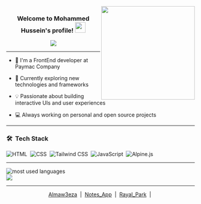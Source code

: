 <img width="250" align="right" src="https://c.tenor.com/_DOBjnGspYAAAAAM/code-coding.gif">

<h3 align="center">
  Welcome to Mohammed Hussein's profile!
  <img src="https://media.giphy.com/media/hvRJCLFzcasrR4ia7z/giphy.gif" width="28">
</h3>

<!-- Typing SVG by DenverCoder1 - https://github.com/DenverCoder1/readme-typing-svg -->
<p align="center">
  <a href="https://github.com/DenverCoder1/readme-typing-svg"><img src="https://readme-typing-svg.herokuapp.com/?lines=FrontEnd%20Developer;Always%20learning%20new%20things&font=Fira%20Code&center=true&width=440&height=45&color=f75c7e&vCenter=true&size=22"></a>
</p> 

---

- 🏢 I'm a FrontEnd developer at Paymac Company
- 🌱 Currently exploring new technologies and frameworks
- 💡 Passionate about building interactive UIs and user experiences
 
- 💻 Always working on personal and open source projects

---

### 🛠 &nbsp;Tech Stack
![HTML](https://img.shields.io/badge/-HTML-05122A?style=flat&logo=html5)&nbsp;
![CSS](https://img.shields.io/badge/-CSS-05122A?style=flat&logo=css3&logoColor=1572B6)&nbsp;
![Tailwind CSS](https://img.shields.io/badge/-Tailwind%20CSS-05122A?style=flat&logo=tailwindcss)&nbsp;
![JavaScript](https://img.shields.io/badge/-JavaScript-05122A?style=flat&logo=javascript)&nbsp;
![Alpine.js](https://img.shields.io/badge/-Alpine.js-05122A?style=flat&logo=alpinelinux&logoColor=white)&nbsp;

---

<img align="left" src="https://github-readme-stats.vercel.app/api/top-langs?username=Mohammed-Hussein2&show_icons=true&locale=en&layout=compact&theme=radical" alt="most used languages" />

<br clear="left">

<a href="https://komarev.com/ghpvc/?username=Mohammed-Hussein2&style=for-the-badge">
    <img src="https://komarev.com/ghpvc/?username=Mohammed-Hussein2&style=for-the-badge">
</a> 

---

<p align="center">
  <a href="https://github.com/Mohammed-Hussein2/Almaw3eza">Almaw3eza</a> &nbsp;|&nbsp;
  <a href="https://github.com/Mohammed-Hussein2/Notes_App">Notes_App</a> &nbsp;|&nbsp;
  <a href="https://github.com/Mohammed-Hussein2/Rayal_Park">Rayal_Park</a> &nbsp;|&nbsp;
  
</p>
